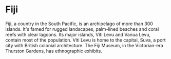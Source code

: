 # Fiji
Fiji, a country in the South Pacific, is an archipelago of more than 300 islands. It's famed for rugged landscapes, palm-lined beaches and coral reefs with clear lagoons. Its major islands, Viti Levu and Vanua Levu, contain most of the population. Viti Levu is home to the capital, Suva, a port city with British colonial architecture. The Fiji Museum, in the Victorian-era Thurston Gardens, has ethnographic exhibits.
